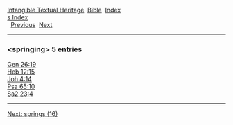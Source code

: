 [Intangible Textual Heritage](../../index)  [Bible](../index) 
[Index](index)   
[s Index](_s_)  
  [Previous](c10829)  [Next](c10831) 

------------------------------------------------------------------------

### &lt;springing&gt; 5 entries

[Gen 26:19](../kjv/gen026.htm#019)  
[Heb 12:15](../kjv/heb012.htm#015)  
[Joh 4:14](../kjv/joh004.htm#014)  
[Psa 65:10](../kjv/psa065.htm#010)  
[Sa2 23:4](../kjv/sa2023.htm#004)  

------------------------------------------------------------------------

[Next: springs (16)](c10831)
